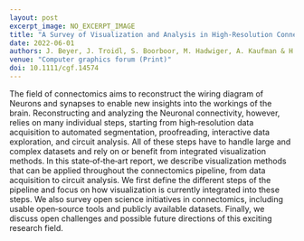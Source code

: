 ```yaml
---
layout: post
excerpt_image: NO_EXCERPT_IMAGE
title: "A Survey of Visualization and Analysis in High‐Resolution Connectomics"
date: 2022-06-01
authors: J. Beyer, J. Troidl, S. Boorboor, M. Hadwiger, A. Kaufman & H. Pfister
venue: "Computer graphics forum (Print)"
doi: 10.1111/cgf.14574
---
```

The field of connectomics aims to reconstruct the wiring diagram of Neurons and synapses to enable new insights into the workings of the brain. Reconstructing and analyzing the Neuronal connectivity, however, relies on many individual steps, starting from high‐resolution data acquisition to automated segmentation, proofreading, interactive data exploration, and circuit analysis. All of these steps have to handle large and complex datasets and rely on or benefit from integrated visualization methods. In this state‐of‐the‐art report, we describe visualization methods that can be applied throughout the connectomics pipeline, from data acquisition to circuit analysis. We first define the different steps of the pipeline and focus on how visualization is currently integrated into these steps. We also survey open science initiatives in connectomics, including usable open‐source tools and publicly available datasets. Finally, we discuss open challenges and possible future directions of this exciting research field.
